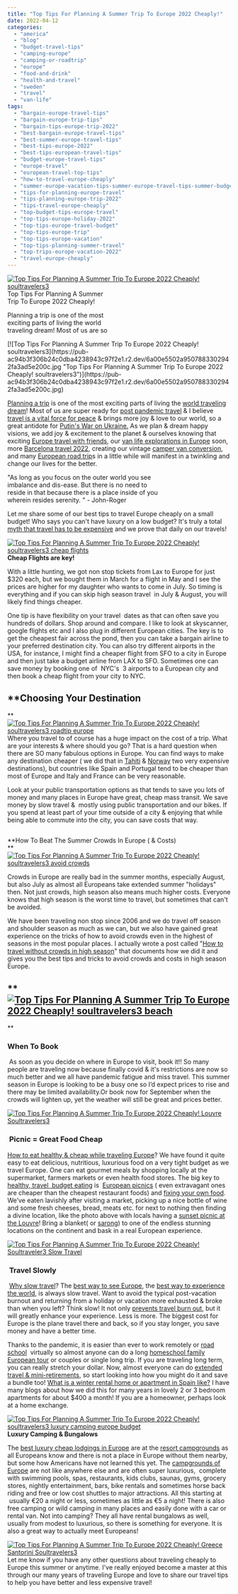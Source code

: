 ```yaml
---
title: "Top Tips For Planning A Summer Trip To Europe 2022 Cheaply!"
date: 2022-04-12
categories: 
  - "america"
  - "blog"
  - "budget-travel-tips"
  - "camping-europe"
  - "camping-or-roadtrip"
  - "europe"
  - "food-and-drink"
  - "health-and-travel"
  - "sweden"
  - "travel"
  - "van-life"
tags: 
  - "bargain-europe-travel-tips"
  - "bargain-europe-trip-tips"
  - "bargain-tips-europe-trip-2022"
  - "best-bargain-europe-travel-tips"
  - "best-summer-europe-travel-tips"
  - "best-tips-europe-2022"
  - "best-tips-european-travel-tips"
  - "budget-europe-travel-tips"
  - "europe-travel"
  - "european-travel-top-tips"
  - "how-to-travel-europe-cheaply"
  - "summer-europe-vacation-tips-summer-europe-travel-tips-summer-budget-tips-europe-travel"
  - "tips-for-planning-europe-travel"
  - "tips-planning-europe-trip-2022"
  - "tips-travel-europe-cheaply"
  - "top-budget-tips-europe-travel"
  - "top-tips-europe-holiday-2022"
  - "top-tips-europe-travel-budget"
  - "top-tips-europe-trip"
  - "top-tips-europe-vacation"
  - "top-tips-planning-summer-travel"
  - "top-trips-europe-vacation-2022"
  - "travel-europe-cheaply"
---
```


[![Top Tips For Planning A Summer Trip To Europe 2022 Cheaply! soultravelers3](https://pub-ac94b3f306b24c0dba4238943c97f2e1.r2.dev/6a00e5502a9507883302942fa3ad44200c.jpg "Top Tips For Planning A Summer Trip To Europe 2022 Cheaply! soultravelers3")](https://pub-ac94b3f306b24c0dba4238943c97f2e1.r2.dev/6a00e5502a9507883302942fa3ad44200c.jpg)Top Tips For Planning A Summer  
Trip To Europe 2022 Cheaply!  
  
Planning a trip is one of the most  
exciting parts of living the world  
traveling dream! Most of us are so

<!--more--> [![Top Tips For Planning A Summer Trip To Europe 2022 Cheaply! soultravelers3](https://pub-ac94b3f306b24c0dba4238943c97f2e1.r2.dev/6a00e5502a9507883302942fa3ad5e200c.jpg "Top Tips For Planning A Summer Trip To Europe 2022 Cheaply! soultravelers3")](https://pub-ac94b3f306b24c0dba4238943c97f2e1.r2.dev/6a00e5502a9507883302942fa3ad5e200c.jpg)  
  
[Planning a trip](http://soultravelers3new.local/2008/06/how-to-do-exten.html) is one of the most exciting parts of living the [world traveling dream](http://soultravelers3new.local/2022/03/retirement-traveling-around-the-world.html#more)! Most of us are super ready for [post pandemic travel](http://soultravelers3new.local/2021/10/ready-for-post-pandemic-boomer-empty-nest-travel-.html#more) & I believe [travel is a vital force for peace](http://soultravelers3new.local/2012/10/world-peace-love-and-happiness.html) & brings more joy & love to our world, so a great antidote for [Putin's War on Ukraine.](http://soultravelers3new.local/2022/03/putins-war-on-ukraine-world-change-travel.html) As we plan & dream happy visions, we add joy & excitement to the planet & ourselves knowing that exciting [Europe travel with friends](http://soultravelers3new.local/2022/02/europe-travel-with-friends-.html#more), our [van life explorations in Europe](http://soultravelers3new.local/2022/01/americans-van-life-in-europe-2022.html#more) soon, more [Barcelona travel 2022](http://soultravelers3new.local/2022/04/21-of-the-best-things-to-do-in-barcelona-in-2022.html#more), creating our vintage [camper van conversion](http://soultravelers3new.local/2022/03/camper-van-renovation-vanlife-begins-again.html#more), and many [European road trip](http://soultravelers3new.local/2011/12/rv-in-europe-road-trip-europe-camping-european-style.html)s in a little while will manifest in a twinkling and change our lives for the better.  
  
"As long as you focus on the outer world you see  
imbalance and dis-ease. But there is no need to  
reside in that because there is a place inside of you  
wherein resides serenity. " - John-Roger  
  
Let me share some of our best tips to travel Europe cheaply on a small budget! Who says you can't have luxury on a low budget? It's truly a total [myth that travel has to be expensive](http://soultravelers3new.local/2008/06/how-to-do-exten.html "It's a myth that travel has to be expensive ") and we prove that daily on our travels!  
  
[![Top Tips For Planning A Summer Trip To Europe 2022 Cheaply!  soultravelers3 cheap flights ](https://pub-ac94b3f306b24c0dba4238943c97f2e1.r2.dev/6a00e5502a9507883302942fa3b858200c.png "Top Tips For Planning A Summer Trip To Europe 2022 Cheaply!  soultravelers3 cheap flights ")](https://pub-ac94b3f306b24c0dba4238943c97f2e1.r2.dev/6a00e5502a9507883302942fa3b858200c.png)  
**Cheap Flights are key!**  
  
With a little hunting, we got non stop tickets from Lax to Europe for just $320 each, but we bought them in March for a flight in May and I see the prices are higher for my daughter who wants to come in July. So timing is everything and if you can skip high season travel  in July & August, you will likely find things cheaper.   
  
One tip is have flexibility on your travel  dates as that can often save you hundreds of dollars. Shop around and compare. I like to look at skyscanner, google flights etc and I also plug in different European cities. The key is to get the cheapest fair across the pond, then you can take a bargain airline to your preferred destination city. You can also try different airports in the USA, for instance, I might find a cheaper flight from SFO to a city in Europe and then just take a budget airline from LAX to SFO. Sometimes one can save money by booking one of  NYC's  3 airports to a European city and then book a cheap flight from your city to NYC.   
  
  

## **Choosing Your Destination  
**  
[![Top Tips For Planning A Summer  Trip To Europe 2022 Cheaply! soultravelers3 roadtip europe ](https://pub-ac94b3f306b24c0dba4238943c97f2e1.r2.dev/6a00e5502a9507883302942fa3aeeb200c.jpg "Top Tips For Planning A Summer  Trip To Europe 2022 Cheaply! soultravelers3 roadtip europe ")](https://pub-ac94b3f306b24c0dba4238943c97f2e1.r2.dev/6a00e5502a9507883302942fa3aeeb200c.jpg)  
Where you travel to of course has a huge impact on the cost of a trip. What are your interests & where should you go? That is a hard question when there are SO many fabulous options in Europe. You can find ways to make any destination cheaper ( we did that in [Tahiti](http://soultravelers3new.local/2012/09/the-ultimate-tahiti-vacation-on-a-backpacker-low-budget.html "Tahiti travel cheap") & [Norway](http://soultravelers3new.local/2010/02/family-travel-photo-norway-in-a-nutshell-fijords-europe-roadtrip-budget-cheap-flam-train-vacation-.html#more "Norway cheap travel ") two very expensive destinations), but countries like Spain and Portugal tend to be cheaper than most of Europe and Italy and France can be very reasonable.  
  
Look at your public transportation options as that tends to save you lots of money and many places in Europe have great, cheap mass transit. We save money by slow travel &  mostly using public transportation and our bikes. If you spend at least part of your time outside of a city & enjoying that while being able to commute into the city, you can save costs that way.   
  

##   
**How To Beat The Summer Crowds In Europe ( & Costs)  
**  
[![Top Tips For Planning A Summer Trip To Europe 2022 Cheaply! soultravelers3 avoid crowds](https://pub-ac94b3f306b24c0dba4238943c97f2e1.r2.dev/6a00e5502a9507883302942fa3e54c200c.jpg "Top Tips For Planning A Summer Trip To Europe 2022 Cheaply! soultravelers3 avoid crowds")](https://pub-ac94b3f306b24c0dba4238943c97f2e1.r2.dev/6a00e5502a9507883302942fa3e54c200c.jpg)

Crowds in Europe are really bad in the summer months, especially August, but also July as almost all Europeans take extended summer "holidays" then. Not just crowds, high season also means much higher costs. Everyone knows that high season is the worst time to travel, but sometimes that can't be avoided.  
  
We have been traveling non stop since 2006 and we do travel off season and shoulder season as much as we can, but we also have gained great experience on the tricks of how to avoid crowds even in the highest of seasons in the most popular places. I actually wrote a post called "[How to travel without crowds in high season](http://soultravelers3new.local/2010/07/how-to-travel-without-crowds-in-high-season-finding-bargains-peace-value-away-from-tourist-areas-tip.html)" that documents how we did it and gives you the best tips and tricks to avoid crowds and costs in high season Europe. 

## **[![Top Tips For Planning A Summer Trip To Europe 2022 Cheaply! soultravelers3 beach](https://pub-ac94b3f306b24c0dba4238943c97f2e1.r2.dev/6a00e5502a950788330278807625ad200d.jpg "Top Tips For Planning A Summer Trip To Europe 2022 Cheaply! soultravelers3 beach")](https://pub-ac94b3f306b24c0dba4238943c97f2e1.r2.dev/6a00e5502a950788330278807625ad200d.jpg)  
**

### **When To Book** 

 As soon as you decide on where in Europe to visit, book it!! So many people are traveling now because finally covid & it's restrictions are now so much better and we all have pandemic fatigue and miss travel. This summer season in Europe is looking to be a busy one so I’d expect prices to rise and there may be limited availability.Or book now for September when the crowds will lighten up, yet the weather will still be great and prices better.   
  
[![Top Tips For Planning A Summer Trip To Europe 2022 Cheaply! Louvre Soultravelers3](https://pub-ac94b3f306b24c0dba4238943c97f2e1.r2.dev/6a00e5502a9507883302942fa3e79e200c.jpg "Top Tips For Planning A Summer Trip To Europe 2022 Cheaply! Louvre Soultravelers3")](https://pub-ac94b3f306b24c0dba4238943c97f2e1.r2.dev/6a00e5502a9507883302942fa3e79e200c.jpg)

###  **Picnic = Great Food Cheap**   
  

[How to eat healthy & cheap while traveling Europe](http://soultravelers3new.local/2008/09/how-to-eat-heal.html)? We have found it quite easy to eat delicious, nutritious, luxurious food on a very tight budget as we travel Europe. One can eat gourmet meals by shopping locally at the supermarket, farmers markets or even health food stores. The big key to [healthy, travel  budget eating](http://soultravelers3new.local/2012/04/health-organic-raw-foods-and-travel.html) is  [European picnics](http://soultravelers3new.local/2010/10/celebrating-in-paris-eiffel-tower-family-travel-adventures-abroad-birthdays-weddings-and-anniversari.html) ( even extravagant ones are cheaper than the cheapest restaurant foods) and [fixing your own food](http://soultravelers3new.local/2012/06/budget-travel-norway-yummy-picnic.html#more). We’ve eaten lavishly after visiting a market, picking up a nice bottle of wine and some fresh cheeses, bread, meats etc. for next to nothing then finding a divine location, like the photo above with locals having a [sunset picnic at the Louvre](http://soultravelers3new.local/2012/11/paris-sunset-picnic-at-the-louvre-budget-luxury.html)! Bring a blanket( or [sarong](http://soultravelers3new.local/2012/08/best-packing-tip-for-world-travel.html "best packing tip sarong or pareo ")) to one of the endless stunning locations on the continent and bask in a real European experience.   
  
[![Top Tips For Planning A Summer Trip To Europe 2022 Cheaply!  Soultraveler3 Slow Travel ](https://pub-ac94b3f306b24c0dba4238943c97f2e1.r2.dev/6a00e5502a9507883302942fa3e83b200c-scaled-1.jpg "Top Tips For Planning A Summer Trip To Europe 2022 Cheaply!  Soultraveler3 Slow Travel ")](https://pub-ac94b3f306b24c0dba4238943c97f2e1.r2.dev/6a00e5502a9507883302942fa3e83b200c-scaled-1.jpg)

###  **Travel Slowly**    
  

 [Why slow travel](http://soultravelers3new.local/2011/11/slow-travel.html)? The [best way to see Europe](http://soultravelers3new.local/2010/06/grand-tour-europe-iv-family-travel-extended-vacation-road-trip-summer-holiday-abroad.html "best way to see Europe"), the [best way to experience the world](http://soultravelers3new.local/2010/09/8-reasons-for-a-family-world-trip-international-vacations-holidays-abroad-longterm-travel-rtw.html "best way to experience the world"), is always slow travel. Want to avoid the typical post-vacation burnout and returning from a holiday or vacation more exhausted & broke than when you left? Think slow! It not only [prevents travel burn out](http://soultravelers3new.local/2011/08/how-to-prevent-travel-burnout.html "prevents travel burn out"), but it will greatly enhance your experience. Less is more. The biggest cost for Europe is the plane travel there and back, so if you stay longer, you save money and have a better time.  
  
Thanks to the pandemic, it is easier than ever to work remotely or [road school](http://soultravelers3new.local/2010/03/long-term-family-travel-homeschool-roadschool-world-school-digitalnomad-lifestyle-design-virtual-.html)  virtually so almost anyone can do a long [homeschool family European tour](http://soultravelers3new.local/2014/03/homeschool-family-european-tour.html) or couples or single long trip. If you are traveling long term, you can really stretch your dollar. Now, almost everyone can do [extended travel & mini-retirements,](http://soultravelers3new.local/2008/06/how-to-do-exten.html) so start looking into how you might do it and save a bundle too! [What is a winter rental home or apartment in Spain like?](http://soultravelers3new.local/2009/11/whats-a-spain-winter-rental-like-extended-travel-digital-nomad-4hww-vacation-.html) I have many blogs about how we did this for many years in lovely 2 or 3 bedroom apartments for about $400 a month! If you are a homeowner, perhaps look at a home exchange.  
  
  
[![Top Tips For Planning A Summer  Trip To Europe 2022 Cheaply! soultravelers3 luxury camping europe budget](https://pub-ac94b3f306b24c0dba4238943c97f2e1.r2.dev/6a00e5502a950788330282e14ece36200b.jpg "Top Tips For Planning A Summer  Trip To Europe 2022 Cheaply! soultravelers3 luxury camping europe budget")](https://pub-ac94b3f306b24c0dba4238943c97f2e1.r2.dev/6a00e5502a950788330282e14ece36200b.jpg)  
**Luxury Camping & Bungalows**  
  
The [best luxury cheap lodgings in Europe](http://soultravelers3new.local/2010/05/camping-europe-in-a-motorhome-rv-5-best-sites-roadtrip-europe-family-travel-budget-best-price.html) are at the [resort campgrounds](http://soultravelers3new.local/camping-europe/) as all Europeans know and there is not a place in Europe without them nearby, but some how Americans have not learned this yet. The [campgrounds of Europe](http://soultravelers3new.local/2010/08/camping-europe-with-kids-free-kids-clubs-family-friendly-international-travel-tips.html) are not like anywhere else and are often super luxurious,  complete with swimming pools, spas, restaurants, kids clubs, saunas, gyms, grocery stores, nightly entertainment, bars, bike rentals and sometimes horse back riding and free or low cost shuttles to major attractions. All this starting at  usually €20 a night or less, sometimes as little as €5 a night! There is also free camping or wild camping in many places and easily done with a car or rental van. Not into camping? They all have rental bungalows as well, usually from modest to luxurious, so there is something for everyone. It is also a great way to actually meet Europeans!   
  
[![Top Tips For Planning A Summer Trip To Europe 2022 Cheaply! Greece Santorini Soultravelers3  ](https://pub-ac94b3f306b24c0dba4238943c97f2e1.r2.dev/6a00e5502a950788330282e14ecfcd200b.jpg "Top Tips For Planning A Summer Trip To Europe 2022 Cheaply! Greece Santorini Soultravelers3  ")](https://pub-ac94b3f306b24c0dba4238943c97f2e1.r2.dev/6a00e5502a950788330282e14ecfcd200b.jpg)  
Let me know if you have any other questions about traveling cheaply to Europe this summer or anytime. I've really enjoyed become a master at this through our many years of traveling Europe and love to share our travel tips to help you have better and less expensive travel!   
  
  
  

  
  

  
  
  

##
